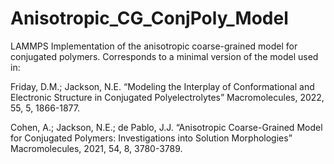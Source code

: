# Anisotropic_CG_ConjPoly_Model
LAMMPS Implementation of the anisotropic coarse-grained model for conjugated polymers.  Corresponds to a minimal version of the model used in:

Friday, D.M.; Jackson, N.E. “Modeling the Interplay of Conformational and Electronic Structure in Conjugated Polyelectrolytes” Macromolecules, 2022, 55, 5, 1866-1877.

Cohen, A.; Jackson, N.E.; de Pablo, J.J. “Anisotropic Coarse-Grained Model for Conjugated Polymers: Investigations into Solution Morphologies” Macromolecules, 2021, 54, 8, 3780-3789.
